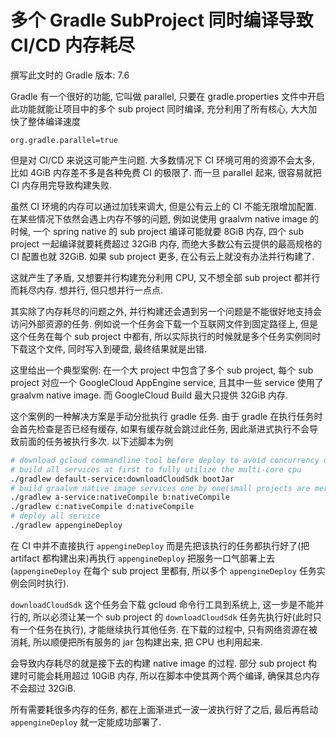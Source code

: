 # 多个 Gradle SubProject 同时编译导致 CI/CD 内存耗尽

撰写此文时的 Gradle 版本: 7.6

Gradle 有一个很好的功能, 它叫做 parallel, 只要在 gradle.properties 文件中开启此功能就能让项目中的多个 sub project 同时编译, 充分利用了所有核心, 大大加快了整体编译速度

```properties
org.gradle.parallel=true
```

但是对 CI/CD 来说这可能产生问题. 大多数情况下 CI 环境可用的资源不会太多, 比如 4GiB 内存差不多是各种免费 CI 的极限了. 而一旦 parallel 起来, 很容易就把 CI 内存用完导致构建失败.

虽然 CI 环境的内存可以通过加钱来调大, 但是公有云上的 CI 不能无限增加配置. 在某些情况下依然会遇上内存不够的问题, 例如说使用 graalvm native image 的时候, 一个 spring native 的 sub project 编译可能就要 8GiB 内存, 四个 sub project 一起编译就要耗费超过 32GiB 内存, 而绝大多数公有云提供的最高规格的 CI 配置也就 32GiB. 如果 sub project 更多, 在公有云上就没有办法并行构建了.

这就产生了矛盾, 又想要并行构建充分利用 CPU, 又不想全部 sub project 都并行而耗尽内存. 想并行, 但只想并行一点点.

其实除了内存耗尽的问题之外, 并行构建还会遇到另一个问题是不能很好地支持会访问外部资源的任务. 例如说一个任务会下载一个互联网文件到固定路径上, 但是这个任务在每个 sub project 中都有, 所以实际执行的时候就是多个任务实例同时下载这个文件, 同时写入到硬盘, 最终结果就是出错.

这里给出一个典型案例: 在一个大 project 中包含了多个 sub project, 每个 sub project 对应一个 GoogleCloud AppEngine service, 且其中一些 service 使用了 graalvm native image. 而 GoogleCloud Build 最大只提供 32GiB 内存.

这个案例的一种解决方案是手动分批执行 gradle 任务. 由于 gradle 在执行任务时会首先检查是否已经有缓存, 如果有缓存就会跳过此任务, 因此渐进式执行不会导致前面的任务被执行多次. 以下述脚本为例

```bash
# download gcloud commandline tool before deploy to avoid concurrency downloading
# build all services at first to fully utilize the multi-core cpu
./gradlew default-service:downloadCloudSdk bootJar
# build graalvm native image services one by one(small projects are merged) to reduce memory footage
./gradlew a-service:nativeCompile b:nativeCompile
./gradlew c:nativeCompile d:nativeCompile
# deploy all service
./gradlew appengineDeploy
```

在 CI 中并不直接执行 `appengineDeploy` 而是先把该执行的任务都执行好了(把 artifact 都构建出来)再执行 `appengineDeploy` 把服务一口气部署上去(`appengineDeploy` 在每个 sub project 里都有, 所以多个 `appengineDeploy` 任务实例会同时执行).

`downloadCloudSdk` 这个任务会下载 gcloud 命令行工具到系统上, 这一步是不能并行的, 所以必须让某一个 sub project 的 `downloadCloudSdk` 任务先执行好(此时只有一个任务在执行), 才能继续执行其他任务. 在下载的过程中, 只有网络资源在被消耗, 所以顺便把所有服务的 jar 包构建出来, 把 CPU 也利用起来.

会导致内存耗尽的就是接下去的构建 native image 的过程. 部分 sub project 构建时可能会耗用超过 10GiB 内存, 所以在脚本中使其两个两个编译, 确保其总内存不会超过 32GiB.

所有需要耗很多内存的任务, 都在上面渐进式一波一波执行好了之后, 最后再启动 `appengineDeploy` 就一定能成功部署了.
